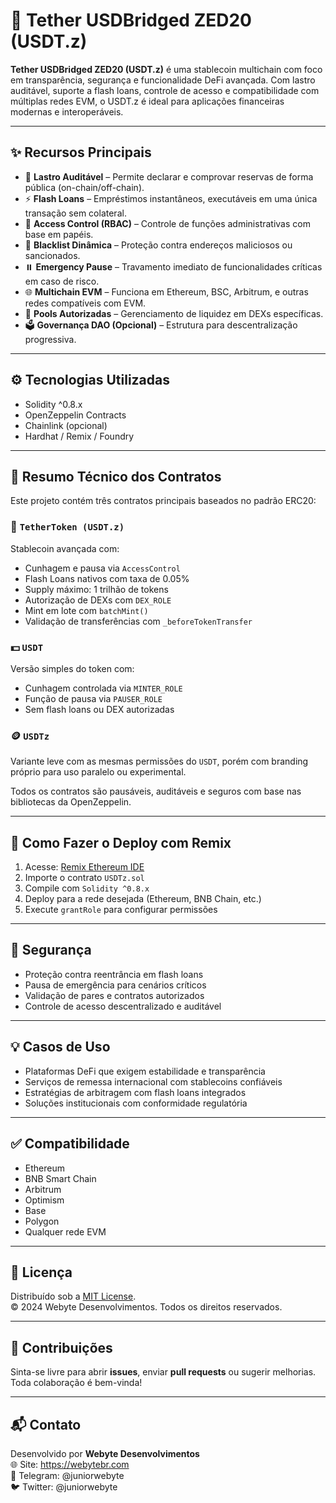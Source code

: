 # 💠 Tether USDBridged ZED20 (USDT.z)

**Tether USDBridged ZED20 (USDT.z)** é uma stablecoin multichain com foco em transparência, segurança e funcionalidade DeFi avançada. Com lastro auditável, suporte a flash loans, controle de acesso e compatibilidade com múltiplas redes EVM, o USDT.z é ideal para aplicações financeiras modernas e interoperáveis.

---

## ✨ Recursos Principais

- 🏦 **Lastro Auditável** – Permite declarar e comprovar reservas de forma pública (on-chain/off-chain).
- ⚡ **Flash Loans** – Empréstimos instantâneos, executáveis em uma única transação sem colateral.
- 🔐 **Access Control (RBAC)** – Controle de funções administrativas com base em papéis.
- 🚫 **Blacklist Dinâmica** – Proteção contra endereços maliciosos ou sancionados.
- ⏸️ **Emergency Pause** – Travamento imediato de funcionalidades críticas em caso de risco.
- 🌐 **Multichain EVM** – Funciona em Ethereum, BSC, Arbitrum, e outras redes compatíveis com EVM.
- 🧬 **Pools Autorizadas** – Gerenciamento de liquidez em DEXs específicas.
- 🗳️ **Governança DAO (Opcional)** – Estrutura para descentralização progressiva.

---

## ⚙️ Tecnologias Utilizadas

- Solidity ^0.8.x  
- OpenZeppelin Contracts  
- Chainlink (opcional)  
- Hardhat / Remix / Foundry  

---

## 🧠 Resumo Técnico dos Contratos

Este projeto contém três contratos principais baseados no padrão ERC20:

### 🔷 `TetherToken (USDT.z)`
Stablecoin avançada com:

- Cunhagem e pausa via `AccessControl`
- Flash Loans nativos com taxa de 0.05%
- Supply máximo: 1 trilhão de tokens
- Autorização de DEXs com `DEX_ROLE`
- Mint em lote com `batchMint()`
- Validação de transferências com `_beforeTokenTransfer`

### 💵 `USDT`
Versão simples do token com:

- Cunhagem controlada via `MINTER_ROLE`
- Função de pausa via `PAUSER_ROLE`
- Sem flash loans ou DEX autorizadas

### 🪙 `USDTz`
Variante leve com as mesmas permissões do `USDT`, porém com branding próprio para uso paralelo ou experimental.

Todos os contratos são pausáveis, auditáveis e seguros com base nas bibliotecas da OpenZeppelin.

---

## 🚀 Como Fazer o Deploy com Remix

1. Acesse: [Remix Ethereum IDE](https://remix.ethereum.org)
2. Importe o contrato `USDTz.sol`
3. Compile com `Solidity ^0.8.x`
4. Deploy para a rede desejada (Ethereum, BNB Chain, etc.)
5. Execute `grantRole` para configurar permissões

---

## 🔐 Segurança

- Proteção contra reentrância em flash loans  
- Pausa de emergência para cenários críticos  
- Validação de pares e contratos autorizados  
- Controle de acesso descentralizado e auditável  

---

## 💡 Casos de Uso

- Plataformas DeFi que exigem estabilidade e transparência  
- Serviços de remessa internacional com stablecoins confiáveis  
- Estratégias de arbitragem com flash loans integrados  
- Soluções institucionais com conformidade regulatória  

---

## ✅ Compatibilidade

- Ethereum  
- BNB Smart Chain  
- Arbitrum  
- Optimism  
- Base  
- Polygon  
- Qualquer rede EVM

---

## 📜 Licença

Distribuído sob a [MIT License](./LICENSE).  
© 2024 Webyte Desenvolvimentos. Todos os direitos reservados.

---

## 🤝 Contribuições

Sinta-se livre para abrir **issues**, enviar **pull requests** ou sugerir melhorias. Toda colaboração é bem-vinda!

---

## 📬 Contato

Desenvolvido por **Webyte Desenvolvimentos**  
🌐 Site: https://webytebr.com  
💬 Telegram: @juniorwebyte  
🐦 Twitter: @juniorwebyte
